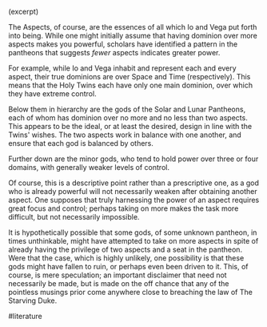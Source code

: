 (excerpt)

The Aspects, of course, are the essences of all which Io and Vega put forth into being. While one might initially assume that having dominion over more aspects makes you powerful, scholars have identified a pattern in the pantheons that suggests *fewer* aspects indicates greater power.

For example, while Io and Vega inhabit and represent each and every aspect, their true dominions are over Space and Time (respectively). This means that the Holy Twins each have only one main dominion, over which they have extreme control. 

Below them in hierarchy are the gods of the Solar and Lunar Pantheons, each of whom has dominion over no more and no less than two aspects. This appears to be the ideal, or at least the desired, design in line with the Twins' wishes. The two aspects work in balance with one another, and ensure that each god is balanced by others.

Further down are the minor gods, who tend to hold power over three or four domains, with generally weaker levels of control.

Of course, this is a descriptive point rather than a prescriptive one, as a god who is already powerful will not necessarily weaken after obtaining another aspect. One supposes that truly harnessing the power of an aspect requires great focus and control; perhaps taking on more makes the task more difficult, but not necessarily impossible. 

It is hypothetically possible that some gods, of some unknown pantheon, in times unthinkable, might have attempted to take on more aspects in spite of already having the privilege of two aspects and a seat in the pantheon. Were that the case, which is highly unlikely, one possibility is that these gods might have fallen to ruin, or perhaps even been driven to it. This, of course, is mere speculation; an important disclaimer that need not necessarily be made, but is made on the off chance that any of the pointless musings prior come anywhere close to breaching the law of The Starving Duke.

#literature 